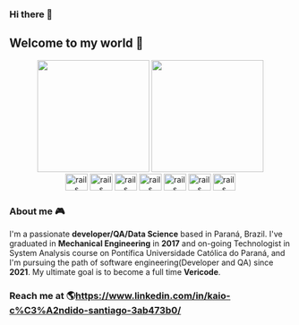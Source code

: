 ### Hi there 👋

<!--
**Kaio1394/kaio1394** is a ✨ _special_ ✨ repository because its `README.md` (this file) appears on your GitHub profile.

Here are some ideas to get you started:

- 🔭 I’m currently working on ...
- 🌱 I’m currently learning ...
- 👯 I’m looking to collaborate on ...
- 🤔 I’m looking for help with ...
- 💬 Ask me about ...
- 📫 How to reach me: ...
- 😄 Pronouns: ...
- ⚡ Fun fact: ...
-->

## Welcome to my world :rocket:





<div align="center">
    <!--img height="180em" src="profile-3d-contrib/pie_lang_only.svg"-->
    <!--img height="200em" src="profile-3d-contrib/radar_contrib_only.svg"-->
    <img height="200em" src="https://github-profile-summary-cards.vercel.app/api/cards/stats?username=Kaio1394&theme=github"/>
    <img height="200em" src="https://github-profile-summary-cards.vercel.app/api/cards/repos-per-language?username=Kaio1394"/>
</div>
<div align="center">
    <!--img height="200em" src="https://github-profile-summary-cards.vercel.app/api/cards/most-commit-language?username=Kaio1394"-->
</div>
<!--div align="center"-->
    <!--img height="220em" src="https://github-readme-stats.vercel.app/api/top-langs/?username=Kaio1394&langs_count=1&layout=compact&hide=c%2B%2B,CMake,C"-->
<!--/div-->
<div align="center">
    <!--img width="500em" src="https://streak-stats.demolab.com/?user=Kaio1394&currStreakNum=000000&fire=orange&sideLabels=000date_format=[Y.]n.j)"-->
</div>


<div style="display: inline_block" align="center">
   <img src ="https://user-images.githubusercontent.com/62676087/224092914-92b4f468-7ec6-40f9-a7c9-f8c9873a486a.png" alt="rails" width="40" height="30" style="max-width:100%;" />
    <img src="https://cdn.jsdelivr.net/gh/devicons/devicon/icons/python/python-original.svg" alt="rails" width="40" height="30" style="max-width:100%;" />

  <img src="https://user-images.githubusercontent.com/62676087/224094568-f144eb91-2633-4fbf-b561-047301bf2cfd.jpg" alt="rails" width="40" height="30" style="max-width:100%;" />
  <img src="https://cdn.jsdelivr.net/gh/devicons/devicon/icons/docker/docker-original.svg" alt="rails" width="40" height="30" style="max-width:100%;" />
  <img src ="https://cdn.jsdelivr.net/gh/devicons/devicon/icons/mysql/mysql-original.svg" alt="rails" width="40" height="30" style="max-width:100%;" />
  <img src="https://cdn.jsdelivr.net/gh/devicons/devicon/icons/cucumber/cucumber-plain.svg" alt="rails" width="40" height="30" style="max-width:100%;" />
  <img src="https://cdn.jsdelivr.net/gh/devicons/devicon/icons/selenium/selenium-original.svg" alt="rails" width="40" height="30" style="max-width:100%;" />
 
</div>

### About me :video_game:

I'm a passionate **developer/QA/Data Science** based in Paraná, Brazil. I've graduated in **Mechanical Engineering** in **2017** and on-going Technologist in System Analysis course on Pontífica Universidade Católica do Paraná, and I'm pursuing the path of software engineering(Developer and QA) since **2021**. My ultimate goal is to become a full time **Vericode**.

### Reach me at :earth_americas:https://www.linkedin.com/in/kaio-c%C3%A2ndido-santiago-3ab473b0/
